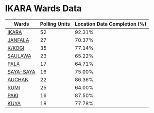
# IKARA Wards Data

| Wards | Polling Units | Location Data Completion (%) |
| ---- | ----- | ------- |
| [IKARA](./wards/3990-ikara) | 52 | 92.31% |
| [JANFALA](./wards/3991-janfala) | 27 | 70.37% |
| [K/KOGI](./wards/3992-k/kogi) | 35 | 77.14% |
| [SAULAWA](./wards/3993-saulawa) | 23 | 65.22% |
| [PALA](./wards/3994-pala) | 17 | 64.71% |
| [SAYA-SAYA](./wards/3995-saya-saya) | 16 | 75.00% |
| [AUCHAN](./wards/3996-auchan) | 22 | 86.36% |
| [RUMI](./wards/3997-rumi) | 25 | 64.00% |
| [PAKI](./wards/3998-paki) | 16 | 87.50% |
| [KUYA](./wards/3999-kuya) | 18 | 77.78% |




